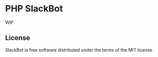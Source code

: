 # PHP SlackBot

WIP

## License

SlackBot is free software distributed under the terms of the MIT license.